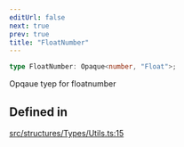 ```yaml
---
editUrl: false
next: true
prev: true
title: "FloatNumber"
---
```


```ts
type FloatNumber: Opaque<number, "Float">;
```

Opqaue tyep for floatnumber

## Defined in

[src/structures/Types/Utils.ts:15](https://github.com/appujet/lavalink-client/blob/4880e032861893b27e80b7c2d6c36639afbb3479/src/structures/Types/Utils.ts#L15)
